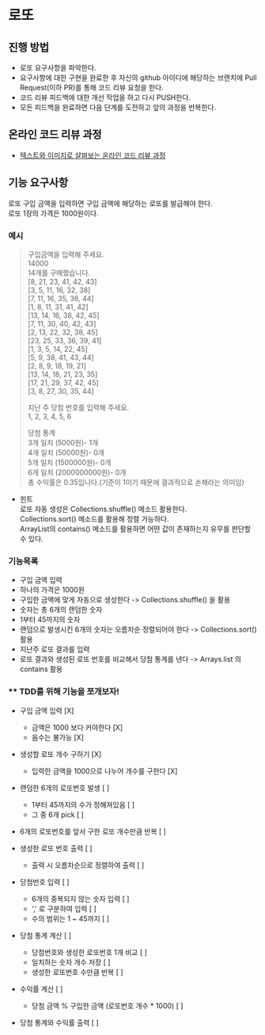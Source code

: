 # 로또
## 진행 방법
* 로또 요구사항을 파악한다.
* 요구사항에 대한 구현을 완료한 후 자신의 github 아이디에 해당하는 브랜치에 Pull Request(이하 PR)를 통해 코드 리뷰 요청을 한다.
* 코드 리뷰 피드백에 대한 개선 작업을 하고 다시 PUSH한다.
* 모든 피드백을 완료하면 다음 단계를 도전하고 앞의 과정을 반복한다.

## 온라인 코드 리뷰 과정
* [텍스트와 이미지로 살펴보는 온라인 코드 리뷰 과정](https://github.com/next-step/nextstep-docs/tree/master/codereview)


## 기능 요구사항
로또 구입 금액을 입력하면 구입 금액에 해당하는 로또를 발급해야 한다.  
로또 1장의 가격은 1000원이다.  

### 예시
> 구입금액을 입력해 주세요.  
14000  
14개를 구매했습니다.  
[8, 21, 23, 41, 42, 43]  
[3, 5, 11, 16, 32, 38]  
[7, 11, 16, 35, 36, 44]  
[1, 8, 11, 31, 41, 42]  
[13, 14, 16, 38, 42, 45]  
[7, 11, 30, 40, 42, 43]  
[2, 13, 22, 32, 38, 45]  
[23, 25, 33, 36, 39, 41]  
[1, 3, 5, 14, 22, 45]  
[5, 9, 38, 41, 43, 44]  
[2, 8, 9, 18, 19, 21]  
[13, 14, 18, 21, 23, 35]  
[17, 21, 29, 37, 42, 45]  
[3, 8, 27, 30, 35, 44]  
> 
> 지난 주 당첨 번호를 입력해 주세요.  
1, 2, 3, 4, 5, 6
> 
> 당첨 통계  
> 3개 일치 (5000원)- 1개  
4개 일치 (50000원)- 0개  
5개 일치 (1500000원)- 0개  
6개 일치 (2000000000원)- 0개  
총 수익률은 0.35입니다.(기준이 1이기 때문에 결과적으로 손해라는 의미임)  

* 힌트  
로또 자동 생성은 Collections.shuffle() 메소드 활용한다.  
Collections.sort() 메소드를 활용해 정렬 가능하다.  
ArrayList의 contains() 메소드를 활용하면 어떤 값이 존재하는지 유무를 판단할 수 있다.
  
### 기능목록
* 구입 금액 입력  
* 하나의 가격은 1000원  
* 구입한 금액에 맞게 자동으로 생성한다 -> Collections.shuffle() 을 활용
* 숫자는 총 6개의 랜덤한 숫자
* 1부터 45까지의 숫자
* 랜덤으로 발생시킨 6개의 숫자는 오름차순 정렬되어야 한다 -> Collections.sort() 활용
* 지난주 로또 결과를 입력
* 로또 결과와 생성된 로또 번호를 비교해서 당첨 통계를 낸다 -> Arrays.list 의 contains 활용

### ** TDD를 위해 기능을 쪼개보자!
* 구입 금액 입력 [X]
    * 금액은 1000 보다 커야한다 [X]
    * 음수는 불가능 [X]

* 생성할 로또 개수 구하기 [X]
    * 입력한 금액을 1000으로 나누어 개수를 구한다 [X]

* 랜덤한 6개의 로또번호 발생 [ ]
    * 1부터 45까지의 수가 정해져있음 [ ]
    * 그 중 6개 pick [ ]
    
* 6개의 로또번호를 앞서 구한 로또 개수만큼 반복 [ ]

* 생성한 로또 번호 출력 [ ]
    * 출력 시 오름차순으로 정렬하여 출력 [ ]
    
* 당첨번호 입력 [ ]
    * 6개의 중복되지 않는 숫자 입력 [ ]
    * ',' 로 구분하여 입력 [ ]
    * 수의 범위는 1 ~ 45까지 [ ]
    
* 당첨 통계 계산 [ ]
    * 당첨번호와 생성한 로또번호 1개 비교 [ ]
    * 일치하는 숫자 개수 저장 [ ]
    * 생성한 로또번호 수만큼 반복 [ ]
    
* 수익률 계산 [ ]
    * 당첨 금액 % 구입한 금액 (로또번호 개수 * 1000) [ ]
    
* 당첨 통계와 수익률 출력 [ ]





